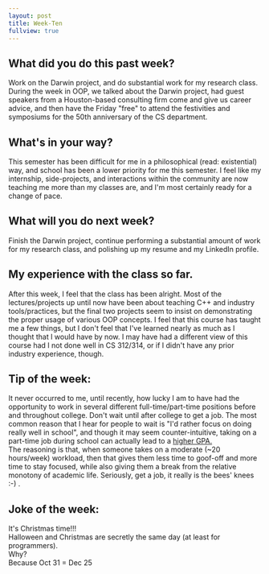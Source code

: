 ```yaml
---
layout: post
title: Week-Ten
fullview: true
---
```


## What did you do this past week?
Work on the Darwin project, and do substantial work for my research class. During the week in OOP, we talked about the Darwin project, had guest speakers from a Houston-based consulting firm come and give us career advice, and then have the Friday "free" to attend the festivities and symposiums for the 50th anniversary of the CS department.

## What's in your way?
This semester has been difficult for me in a philosophical (read: existential) way, and school has been a lower priority for me this semester. I feel like my internship, side-projects, and interactions within the community are now teaching me more than my classes are, and I'm most certainly ready for a change of pace.

## What will you do next week?
Finish the Darwin project, continue performing a substantial amount of work for my research class, and polishing up my resume and my LinkedIn profile.

## My experience with the class so far.
After this week, I feel that the class has been alright. Most of the lectures/projects up until now have been about teaching C++ and industry tools/practices, but the final two projects seem to insist on demonstrating the proper usage of various OOP concepts. I feel that this course has taught me a few things, but I don't feel that I've learned nearly as much as I thought that I would have by now. I may have had a different view of this course had I not done well in CS 312/314, or if I didn't have any prior industry experience, though.

## Tip of the week:
It never occurred to me, until recently, how lucky I am to have had the opportunity to work in several different full-time/part-time positions before and throughout college. Don't wait until after college to get a job. The most common reason that I hear for people to wait is "I'd rather focus on doing really well in school", and though it may seem counter-intuitive, taking on a part-time job during school can actually lead to a [higher GPA.](http://www.bls.gov/ore/abstract/ec/ec080020.htm)    
The reasoning is that, when someone takes on a moderate (~20 hours/week) workload, then that gives them less time to goof-off and more time to stay focused, while also giving them a break from the relative monotony of academic life. Seriously, get a job, it really is the bees' knees :-) .

## Joke of the week:
It's Christmas time!!!     
Halloween and Christmas are secretly the same day (at least for programmers).     
Why?     
Because Oct 31 = Dec 25
